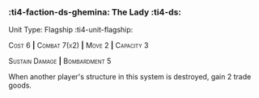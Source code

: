 ### :ti4-faction-ds-ghemina: **The Lady** :ti4-ds:

Unit Type: Flagship :ti4-unit-flagship:

<span style="font-variant:small-caps;">Cost 6</span> __|__ <span style="font-variant:small-caps;">Combat 7(x2)</span> __|__ <span style="font-variant:small-caps;">Move 2</span> __|__ <span style="font-variant:small-caps;">Capacity 3</span>

<span style="font-variant:small-caps;">Sustain Damage</span> __|__ <span style="font-variant:small-caps;">Bombardment 5</span>

When another player's structure in this system is destroyed, gain 2 trade goods.
